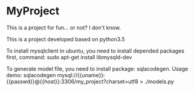 # MyProject
This is a project for fun... or not? I don't know.

This is a project developed based on python3.5

To install mysqlclient in ubuntu, you need to install depended packages first, command:
sudo apt-get install libmysqld-dev

To generate model file, you need to install package: sqlacodegen. Usage demo:
sqlacodegen mysql://{{uname}}:{{passwd}}@{{host}}:3306/my_project?charset=utf8 > ./models.py